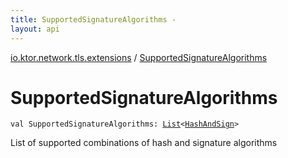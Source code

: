 ```yaml
---
title: SupportedSignatureAlgorithms - 
layout: api
---
```


<div class='api-docs-breadcrumbs'><a href="index.html">io.ktor.network.tls.extensions</a> / <a href="./-supported-signature-algorithms.html">SupportedSignatureAlgorithms</a></div>

# SupportedSignatureAlgorithms

<div class="signature"><code><span class="keyword">val </span><span class="identifier">SupportedSignatureAlgorithms</span><span class="symbol">: </span><a href="https://kotlinlang.org/api/latest/jvm/stdlib/kotlin.collections/-list/index.html"><span class="identifier">List</span></a><span class="symbol">&lt;</span><a href="-hash-and-sign/index.html"><span class="identifier">HashAndSign</span></a><span class="symbol">&gt;</span></code></div>

List of supported combinations of hash and signature algorithms

